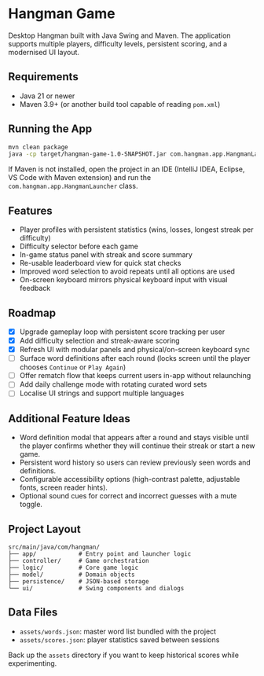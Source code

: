 # Hangman Game

Desktop Hangman built with Java Swing and Maven. The application supports multiple players, difficulty levels, persistent scoring, and a modernised UI layout.

## Requirements
- Java 21 or newer
- Maven 3.9+ (or another build tool capable of reading `pom.xml`)

## Running the App
```bash
mvn clean package
java -cp target/hangman-game-1.0-SNAPSHOT.jar com.hangman.app.HangmanLauncher
```
If Maven is not installed, open the project in an IDE (IntelliJ IDEA, Eclipse, VS Code with Maven extension) and run the `com.hangman.app.HangmanLauncher` class.

## Features
- Player profiles with persistent statistics (wins, losses, longest streak per difficulty)
- Difficulty selector before each game
- In-game status panel with streak and score summary
- Re-usable leaderboard view for quick stat checks
- Improved word selection to avoid repeats until all options are used
- On-screen keyboard mirrors physical keyboard input with visual feedback

## Roadmap
- [x] Upgrade gameplay loop with persistent score tracking per user
- [x] Add difficulty selection and streak-aware scoring
- [x] Refresh UI with modular panels and physical/on-screen keyboard sync
- [ ] Surface word definitions after each round (locks screen until the player chooses `Continue` or `Play Again`)
- [ ] Offer rematch flow that keeps current users in-app without relaunching
- [ ] Add daily challenge mode with rotating curated word sets
- [ ] Localise UI strings and support multiple languages

## Additional Feature Ideas
- Word definition modal that appears after a round and stays visible until the player confirms whether they will continue their streak or start a new game.
- Persistent word history so users can review previously seen words and definitions.
- Configurable accessibility options (high-contrast palette, adjustable fonts, screen reader hints).
- Optional sound cues for correct and incorrect guesses with a mute toggle.

## Project Layout
```
src/main/java/com/hangman/
├── app/            # Entry point and launcher logic
├── controller/     # Game orchestration
├── logic/          # Core game logic
├── model/          # Domain objects
├── persistence/    # JSON-based storage
└── ui/             # Swing components and dialogs
```

## Data Files
- `assets/words.json`: master word list bundled with the project
- `assets/scores.json`: player statistics saved between sessions

Back up the `assets` directory if you want to keep historical scores while experimenting.
